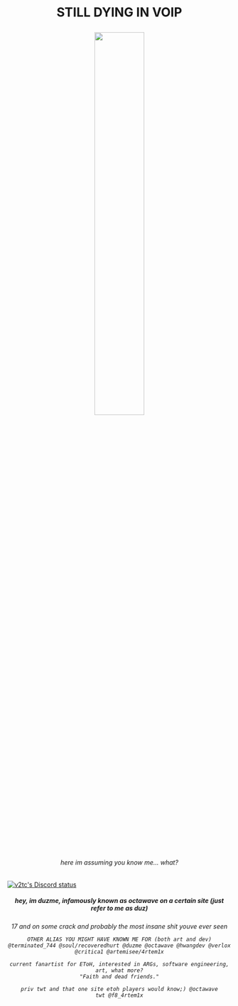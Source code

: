 <h1 align="center">STILL DYING IN VOIP


<img align="center" width="47%" src="https://github-readme-stats.vercel.app/api?username=duzme&show_icons=true&theme=dark" /> <h6 align="center">here im assuming you know me...
what?</h6>

[![v2tc's Discord status](https://discord.c99.nl/widget/theme-2/910570253229113385.png)]()
<h5 align="center">hey, im duzme, infamously known as octawave on a certain site (just refer to me as duz)
<h6 align="center"> 17 and on some crack and probably the most insane shit youve ever seen

  ```text
OTHER ALIAS YOU MIGHT HAVE KNOWN ME FOR (both art and dev)
@terminated_744 @soul/recoveredhurt @duzme @octawave @hwangdev @verlox @critica1 @artemisee/4rtem1x

current fanartist for EToH, interested in ARGs, software engineering, art, what more?
"Faith and dead friends."

priv twt and that one site etoh players would know;) @octawave
twt @f8_4rtem1x
